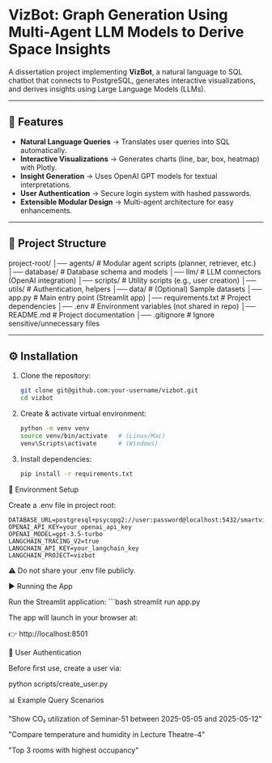# VizBot: Graph Generation Using Multi-Agent LLM Models to Derive Space Insights

A dissertation project implementing **VizBot**, a natural language to SQL chatbot that connects to PostgreSQL, generates interactive visualizations, and derives insights using Large Language Models (LLMs).

---

## 🚀 Features
- **Natural Language Queries** → Translates user queries into SQL automatically.
- **Interactive Visualizations** → Generates charts (line, bar, box, heatmap) with Plotly.
- **Insight Generation** → Uses OpenAI GPT models for textual interpretations.
- **User Authentication** → Secure login system with hashed passwords.
- **Extensible Modular Design** → Multi-agent architecture for easy enhancements.

---

## 📂 Project Structure
project-root/
│── agents/ # Modular agent scripts (planner, retriever, etc.)
│── database/ # Database schema and models
│── llm/ # LLM connectors (OpenAI integration)
│── scripts/ # Utility scripts (e.g., user creation)
│── utils/ # Authentication, helpers
│── data/ # (Optional) Sample datasets
│── app.py # Main entry point (Streamlit app)
│── requirements.txt # Project dependencies
│── .env # Environment variables (not shared in repo)
│── README.md # Project documentation
│── .gitignore # Ignore sensitive/unnecessary files


---

## ⚙️ Installation

1. Clone the repository:
   ```bash
   git clone git@github.com:your-username/vizbot.git
   cd vizbot

2. Create & activate virtual environment:
    ```bash
    python -m venv venv
    source venv/bin/activate   # (Linux/Mac)
    venv\Scripts\activate      # (Windows)

3. Install dependencies:
    ```bash
    pip install -r requirements.txt

🔑 Environment Setup

Create a .env file in project root:

    DATABASE_URL=postgresql+psycopg2://user:password@localhost:5432/smartvizdb
    OPENAI_API_KEY=your_openai_api_key
    OPENAI_MODEL=gpt-3.5-turbo
    LANGCHAIN_TRACING_V2=true
    LANGCHAIN_API_KEY=your_langchain_key
    LANGCHAIN_PROJECT=vizbot

⚠️ Do not share your .env file publicly.

▶️ Running the App

Run the Streamlit application:
    ```bash
    streamlit run app.py

The app will launch in your browser at:

👉 http://localhost:8501

👥 User Authentication

Before first use, create a user via:

python scripts/create_user.py <username> <password>

📊 Example Query Scenarios

"Show CO₂ utilization of Seminar-51 between 2025-05-05 and 2025-05-12"

"Compare temperature and humidity in Lecture Theatre-4"

"Top 3 rooms with highest occupancy"
